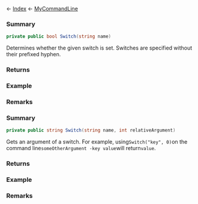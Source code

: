 ← [Index](Api-Index) ← [MyCommandLine](VRage.Game.ModAPI.Ingame.Utilities.MyCommandLine)

### Summary

```csharp
private public bool Switch(string name)
```

Determines whether the given switch is set. Switches are specified without their prefixed hyphen.

### Returns



### Example

### Remarks

### Summary

```csharp
private public string Switch(string name, int relativeArgument)
```

Gets an argument of a switch. For example, using`Switch("key", 0)`on the command line`someOtherArgument -key value`will return`value`.

### Returns



### Example

### Remarks

